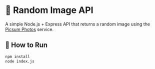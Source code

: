 # 📸 Random Image API

A simple Node.js + Express API that returns a random image using the [Picsum Photos](https://picsum.photos/) service.

## 🚀 How to Run

```bash
npm install
node index.js

